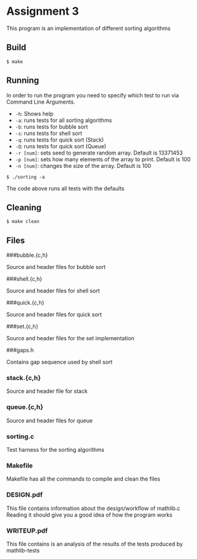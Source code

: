 # Assignment 3

This program is an implementation of different sorting algorithms

## Build

    $ make

## Running

<p>In order to run the program you need to specify which test to run via Command Line Arguments.</p>

- `-h`: Shows help
- `-a`: runs tests for all sorting algorithms
- `-b`: runs tests for bubble sort
- `-s`: runs tests for shell sort
- `-q`: runs tests for quick sort (Stack)
- `-Q`: runs tests for quick sort (Queue)
- `-r [num]`: sets seed to generate random array. Default is 13371453
- `-p [num]`: sets how many elements of the array to print. Default is 100
- `-n [num]`: changes the size of the array. Default is 100

```
$ ./sorting -a
```

The code above runs all tests with the defaults

## Cleaning
```
$ make clean
```

## Files

###bubble.{c,h}

Source and header files for bubble sort

###shell.{c,h}

Source and header files for shell sort

###quick.{c,h}

Source and header files for quick sort

###set.{c,h}

Source and header files for the set implementation

###gaps.h

Contains gap sequence used by shell sort

### stack.{c,h}

Source and header file for stack

### queue.{c,h}

Source and header files for queue

### sorting.c

Test harness for the sorting algorithms

### Makefile

Makefile has all the commands to compile and clean the files

### DESIGN.pdf

This file contains information about the design/workflow of mathlib.c Reading it should give you a good idea of how the program works

### WRITEUP.pdf

This file contains is an analysis of the results of the tests produced by mathlib-tests
